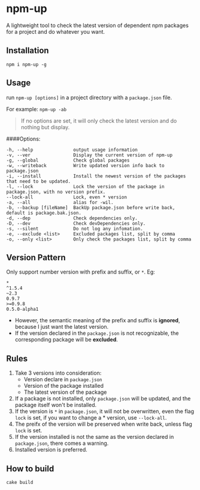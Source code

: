 npm-up
======

A lightweight tool to check the latest version of dependent npm packages for a project and do whatever you want.

## Installation
`npm i npm-up -g` 

## Usage
run `npm-up [options]` in a project directory with a `package.json` file.

For example: `npm-up -ab`

> If no options are set, it will only check the latest version and do nothing but display.

####Options:
```
-h, --help               output usage information
-v, --ver                Display the current version of npm-up
-g, --global             Check global packages
-w, --writeback          Write updated version info back to package.json
-i, --install            Install the newest version of the packages that need to be updated.
-l, --lock               Lock the version of the package in package.json, with no version prefix.
--lock-all               Lock, even * version
-a, --all                alias for -wil.
-b, --backup [fileName]  BackUp package.json before write back, default is package.bak.json.
-d, --dep                Check dependencies only.
-D, --dev                Check devDependencies only.
-s, --silent             Do not log any infomation.
-e, --exclude <list>     Excluded packages list, split by comma
-o, --only <list>        Only check the packages list, split by comma
```
## Version Pattern
Only support number version with prefix and suffix, or `*`. Eg:
```
*
^1.5.4
~2.3
0.9.7
>=0.9.8
0.5.0-alpha1
```
- However, the semantic meaning of the prefix and suffix is **ignored**, because I just want the latest version.
- If the version declared in the `package.json` is not recognizable, the corresponding package will be **excluded**.

## Rules
1. Take 3 versions into consideration:
    - Version declare in `package.json`
    - Version of the package installed
    - The latest version of the package
2. If a package is not installed, only `package.json` will be updated, and the package itself won't be installed.
3. If the version is `*` in `package.json`, it will not be overwritten, even the flag `lock` is set, if you want to change a * version, use `--lock-all`.
4. The preifx of the version will be preserved when write back, unless flag `lock` is set.
5. If the version installed is not the same as the version declared in `package.json`, there comes a warning.
6. Installed version is preferred.


## How to build
`cake build`
